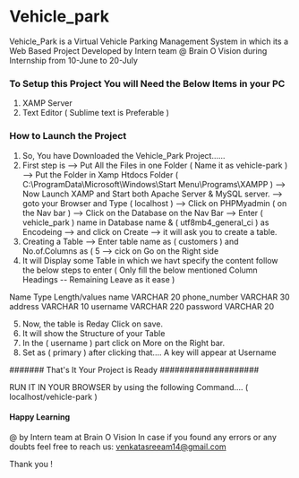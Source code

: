 # Vehicle_park
Vehicle_Park is a Virtual Vehicle Parking Management System in which its a Web Based Project Developed by Intern team @ Brain O Vision during Internship from 10-June to 20-July

### To Setup this Project You will Need the Below Items in your PC ###
1) XAMP Server
2) Text Editor ( Sublime text is Preferable )

### How to Launch the Project ###

1) So, You have Downloaded the Vehicle_Park Project......
2) First step is 
--> Put All the Files in one Folder ( Name it as vehicle-park )
--> Put the Folder in Xamp Htdocs Folder ( C:\ProgramData\Microsoft\Windows\Start Menu\Programs\XAMPP )
--> Now Launch XAMP and Start both Apache Server & MySQL server.
--> goto your Browser and Type ( localhost )
--> Click on PHPMyadmin ( on the Nav bar )
--> Click on the Database on the Nav Bar
--> Enter ( vehicle_park ) name in Database name & ( utf8mb4_general_ci ) as Encodeing
--> and click on Create
--> it will ask you to create a table.
3) Creating a Table --> Enter table name as ( customers ) and No.of.Columns as ( 5 
                    --> cick on Go on the Right side
4) It will Display some Table in which we havt specify the content follow the below steps to enter ( Only fill the below mentioned Column Headings -- Remaining Leave as it ease )

  Name               Type     Length/values
name                VARCHAR        20
phone_number        VARCHAR        30
address             VARCHAR        10
username            VARCHAR        220
password            VARCHAR        20

5) Now, the table is Reday Click on save.
6) It will show the Structure of your Table
7) In the ( username ) part click on More on the Right bar.
8) Set as ( primary ) after clicking that.... A key will appear at Username


####### That's It Your Project is Ready ####################

RUN IT IN YOUR BROWSER by using the following Command.... ( localhost/vehicle-park )

#### Happy Learning ####

@ by Intern team at Brain O Vision
In case if you found any errors or any doubts feel free to reach us:
venkatasreeam14@gmail.com

Thank you !
